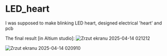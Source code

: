 # LED_heart
I was supposed to make blinking LED heart, designed electrical 'heart' and pcb

The final result [in Altium studio]:
![Zrzut ekranu 2025-04-14 021212](https://github.com/user-attachments/assets/60779682-80e6-4e82-b7ab-64ba841e9220)

![Zrzut ekranu 2025-04-14 020910](https://github.com/user-attachments/assets/c80da914-c5a4-4c1c-8794-bd58b2865aaf)
